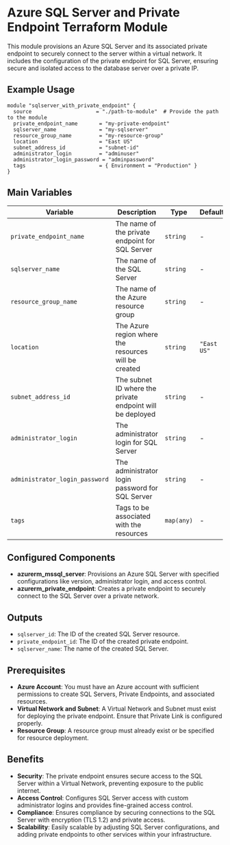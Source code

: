 # Azure SQL Server and Private Endpoint Terraform Module

This module provisions an Azure SQL Server and its associated private endpoint to securely connect to the server within a virtual network. It includes the configuration of the private endpoint for SQL Server, ensuring secure and isolated access to the database server over a private IP.

## Example Usage

```hcl
module "sqlserver_with_private_endpoint" {
  source                     = "./path-to-module"  # Provide the path to the module
  private_endpoint_name       = "my-private-endpoint"
  sqlserver_name              = "my-sqlserver"
  resource_group_name         = "my-resource-group"
  location                    = "East US"
  subnet_address_id           = "subnet-id"
  administrator_login         = "adminuser"
  administrator_login_password = "adminpassword"
  tags                        = { Environment = "Production" }
}

```

## Main Variables

| **Variable**                   | **Description**                                                       | **Type**   | **Default**        |
|---------------------------------|-----------------------------------------------------------------------|-----------|--------------------|
| `private_endpoint_name`         | The name of the private endpoint for SQL Server                       | `string`   | -                  |
| `sqlserver_name`                | The name of the SQL Server                                            | `string`   | -                  |
| `resource_group_name`           | The name of the Azure resource group                                  | `string`   | -                  |
| `location`                      | The Azure region where the resources will be created                  | `string`   | `"East US"`        |
| `subnet_address_id`             | The subnet ID where the private endpoint will be deployed             | `string`   | -                  |
| `administrator_login`           | The administrator login for SQL Server                                | `string`   | -                  |
| `administrator_login_password`  | The administrator login password for SQL Server                       | `string`   | -                  |
| `tags`                          | Tags to be associated with the resources                              | `map(any)` | -                  |


## Configured Components

- **azurerm_mssql_server**: Provisions an Azure SQL Server with specified configurations like version, administrator login, and access control.
- **azurerm_private_endpoint**: Creates a private endpoint to securely connect to the SQL Server over a private network.

## Outputs

- `sqlserver_id`: The ID of the created SQL Server resource.
- `private_endpoint_id`: The ID of the created private endpoint.
- `sqlserver_name`: The name of the created SQL Server.

## Prerequisites

- **Azure Account**: You must have an Azure account with sufficient permissions to create SQL Servers, Private Endpoints, and associated resources.
- **Virtual Network and Subnet**: A Virtual Network and Subnet must exist for deploying the private endpoint. Ensure that Private Link is configured properly.
- **Resource Group**: A resource group must already exist or be specified for resource deployment.

## Benefits

- **Security**: The private endpoint ensures secure access to the SQL Server within a Virtual Network, preventing exposure to the public internet.
- **Access Control**: Configures SQL Server access with custom administrator logins and provides fine-grained access control.
- **Compliance**: Ensures compliance by securing connections to the SQL Server with encryption (TLS 1.2) and private access.
- **Scalability**: Easily scalable by adjusting SQL Server configurations, and adding private endpoints to other services within your infrastructure.

